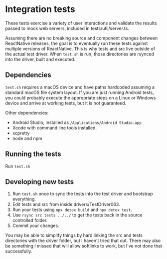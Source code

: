 # Integration tests

These tests exercise a variety of user interactions and validate the results passed to mock web servers, included in tests/util/server.ts.

Assuming there are no breaking source and component changes between ReactNative releases, the goal is to eventually run these tests against
multiple versions of ReactNative.  This is why tests and src live outside of the actual test driver.  When `test.sh` is run, those
directories are rsynced into the driver, built and executed.

## Dependencies

`test.sh` requires a macOS device and have paths hardcoded assuming a standard macOS file system layout.  If you are just running Android
tests, you could probably execute the appropriate steps on a Linux or Windows device and arrive at working tests, but it is not guaranteed.

Other dependencies:

- Android Studio, installed as `/Applications/Android Studio.app`
- Xcode with command line tools installed.
- xcpretty
- node and npm

## Running the tests

Run `test.sh`

## Developing new tests

1. Run `test.sh` once to sync the tests into the test driver and bootstrap everything.
2. Edit tests and src from inside drivers/TestDriver063.
3. Run your tests using `npx detox build` and `npx detox test`.
3. Use `rsync src tests ../../` to get the tests back in the source controlled folder.
4. Commit your changes.

You may be able to simplify things by hard linking the src and tests directories with the driver folder, but I haven't tried that out.
There may also be something I missed that will allow softlinks to work, but I've not done that successfully.
